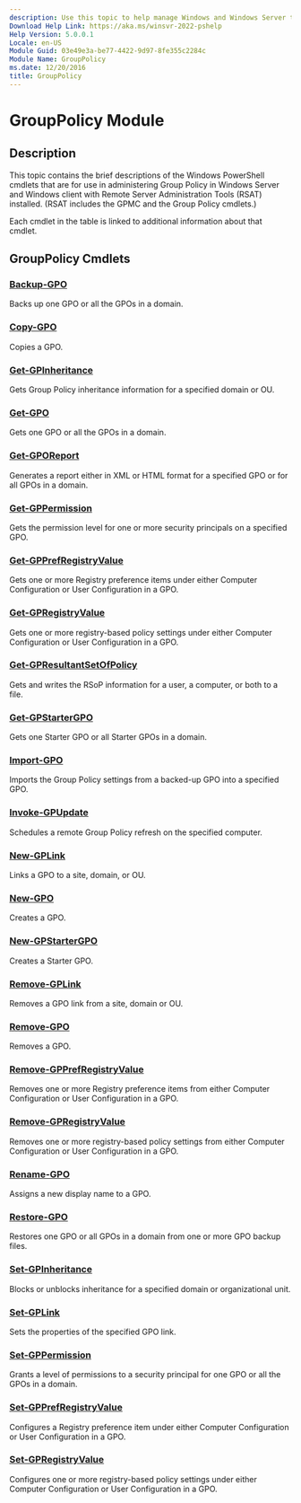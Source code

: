 ```yaml
---
description: Use this topic to help manage Windows and Windows Server technologies with Windows PowerShell.
Download Help Link: https://aka.ms/winsvr-2022-pshelp
Help Version: 5.0.0.1
Locale: en-US
Module Guid: 03e49e3a-be77-4422-9d97-8fe355c2284c
Module Name: GroupPolicy
ms.date: 12/20/2016
title: GroupPolicy
---
```


# GroupPolicy Module

## Description

This topic contains the brief descriptions of the Windows PowerShell cmdlets that are for use in
administering Group Policy in Windows Server and Windows client with Remote Server Administration
Tools (RSAT) installed. (RSAT includes the GPMC and the Group Policy cmdlets.)

Each cmdlet in the table is linked to additional information about that cmdlet.


## GroupPolicy Cmdlets

### [Backup-GPO](./Backup-GPO.md)

Backs up one GPO or all the GPOs in a domain.

### [Copy-GPO](./Copy-GPO.md)

Copies a GPO.

### [Get-GPInheritance](./Get-GPInheritance.md)

Gets Group Policy inheritance information for a specified domain or OU.

### [Get-GPO](./Get-GPO.md)

Gets one GPO or all the GPOs in a domain.

### [Get-GPOReport](./Get-GPOReport.md)

Generates a report either in XML or HTML format for a specified GPO or for all GPOs in a domain.

### [Get-GPPermission](./Get-GPPermission.md)

Gets the permission level for one or more security principals on a specified GPO.

### [Get-GPPrefRegistryValue](./Get-GPPrefRegistryValue.md)

Gets one or more Registry preference items under either Computer Configuration or User Configuration
in a GPO.

### [Get-GPRegistryValue](./Get-GPRegistryValue.md)

Gets one or more registry-based policy settings under either Computer Configuration or User
Configuration in a GPO.

### [Get-GPResultantSetOfPolicy](./Get-GPResultantSetOfPolicy.md)

Gets and writes the RSoP information for a user, a computer, or both to a file.

### [Get-GPStarterGPO](./Get-GPStarterGPO.md)

Gets one Starter GPO or all Starter GPOs in a domain.

### [Import-GPO](./Import-GPO.md)

Imports the Group Policy settings from a backed-up GPO into a specified GPO.

### [Invoke-GPUpdate](./Invoke-GPUpdate.md)

Schedules a remote Group Policy refresh on the specified computer.

### [New-GPLink](./New-GPLink.md)

Links a GPO to a site, domain, or OU.

### [New-GPO](./New-GPO.md)

Creates a GPO.

### [New-GPStarterGPO](./New-GPStarterGPO.md)

Creates a Starter GPO.

### [Remove-GPLink](./Remove-GPLink.md)

Removes a GPO link from a site, domain or OU.

### [Remove-GPO](./Remove-GPO.md)

Removes a GPO.

### [Remove-GPPrefRegistryValue](./Remove-GPPrefRegistryValue.md)

Removes one or more Registry preference items from either Computer Configuration or User
Configuration in a GPO.

### [Remove-GPRegistryValue](./Remove-GPRegistryValue.md)

Removes one or more registry-based policy settings from either Computer Configuration or User
Configuration in a GPO.

### [Rename-GPO](./Rename-GPO.md)

Assigns a new display name to a GPO.

### [Restore-GPO](./Restore-GPO.md)

Restores one GPO or all GPOs in a domain from one or more GPO backup files.

### [Set-GPInheritance](./Set-GPInheritance.md)

Blocks or unblocks inheritance for a specified domain or organizational unit.

### [Set-GPLink](./Set-GPLink.md)

Sets the properties of the specified GPO link.

### [Set-GPPermission](./Set-GPPermission.md)

Grants a level of permissions to a security principal for one GPO or all the GPOs in a domain.

### [Set-GPPrefRegistryValue](./Set-GPPrefRegistryValue.md)

Configures a Registry preference item under either Computer Configuration or User Configuration in a
GPO.

### [Set-GPRegistryValue](./Set-GPRegistryValue.md)

Configures one or more registry-based policy settings under either Computer Configuration or User
Configuration in a GPO.


